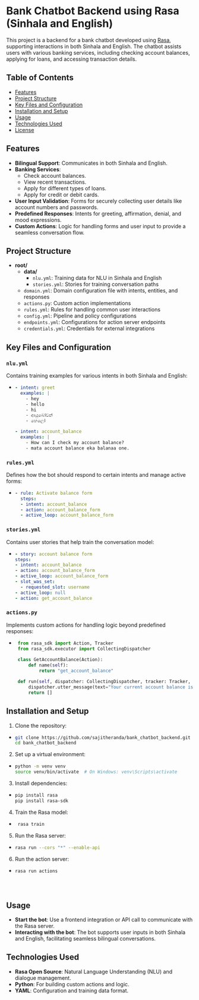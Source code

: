 # Bank Chatbot Backend using Rasa (Sinhala and English)

This project is a backend for a bank chatbot developed using [Rasa](https://rasa.com/), supporting interactions in both Sinhala and English. The chatbot assists users with various banking services, including checking account balances, applying for loans, and accessing transaction details.

## Table of Contents
- [Features](#features)
- [Project Structure](#project-structure)
- [Key Files and Configuration](#key-files-and-configuration)
- [Installation and Setup](#installation-and-setup)
- [Usage](#usage)
- [Technologies Used](#technologies-used)
- [License](#license)

## Features
- **Bilingual Support**: Communicates in both Sinhala and English.
- **Banking Services**:
  - Check account balances.
  - View recent transactions.
  - Apply for different types of loans.
  - Apply for credit or debit cards.
- **User Input Validation**: Forms for securely collecting user details like account numbers and passwords.
- **Predefined Responses**: Intents for greeting, affirmation, denial, and mood expressions.
- **Custom Actions**: Logic for handling forms and user input to provide a seamless conversation flow.

## Project Structure

- **root/**
  - **data/**
    - `nlu.yml`: Training data for NLU in Sinhala and English
    - `stories.yml`: Stories for training conversation paths
  - `domain.yml`: Domain configuration file with intents, entities, and responses
  - `actions.py`: Custom action implementations
  - `rules.yml`: Rules for handling common user interactions
  - `config.yml`: Pipeline and policy configurations
  - `endpoints.yml`: Configurations for action server endpoints
  - `credentials.yml`: Credentials for external integrations



## Key Files and Configuration

### `nlu.yml`
Contains training examples for various intents in both Sinhala and English:
  - ```yaml
    - intent: greet
      examples: |
        - hey
        - hello
        - hi
        - ආයුබෝවන්
        - හෙලෝ
    
    - intent: account_balance
      examples: |
        - How can I check my account balance?
        - mata account balance eka balanaa one.


### `rules.yml`
Defines how the bot should respond to certain intents and manage active forms:
  - ```yaml
    - rule: Activate balance form
      steps:
      - intent: account_balance
      - action: account_balance_form
      - active_loop: account_balance_form

### `stories.yml`
Contains user stories that help train the conversation model:
  - ```yaml
    - story: account balance form
    steps:
    - intent: account_balance
    - action: account_balance_form
    - active_loop: account_balance_form
    - slot_was_set:
      - requested_slot: username
    - active_loop: null
    - action: get_account_balance

### `actions.py`
Implements custom actions for handling logic beyond predefined responses:
 - ```python
    from rasa_sdk import Action, Tracker
    from rasa_sdk.executor import CollectingDispatcher
    
    class GetAccountBalance(Action):
        def name(self):
            return "get_account_balance"

    def run(self, dispatcher: CollectingDispatcher, tracker: Tracker, domain: dict):
        dispatcher.utter_message(text="Your current account balance is Rs. 50,000.")
        return []

## Installation and Setup
1. Clone the repository:
  - ``` bash
    git clone https://github.com/sajitheranda/bank_chatbot_backend.git
    cd bank_chatbot_backend

2. Set up a virtual environment:
  - ``` bash
    python -m venv venv
    source venv/bin/activate  # On Windows: venv\Scripts\activate
    
3. Install dependencies:
  - ``` bash
    pip install rasa
    pip install rasa-sdk

4. Train the Rasa model:
 - ``` bash
    rasa train

5. Run the Rasa server:
- ``` bash
  rasa run --cors "*" --enable-api

6. Run the action server:
- ``` bash
  rasa run actions


    
## Usage

- **Start the bot**: Use a frontend integration or API call to communicate with the Rasa server.
- **Interacting with the bot**: The bot supports user inputs in both Sinhala and English, facilitating seamless bilingual conversations.

## Technologies Used

- **Rasa Open Source**: Natural Language Understanding (NLU) and dialogue management.
- **Python**: For building custom actions and logic.
- **YAML**: Configuration and training data format.

